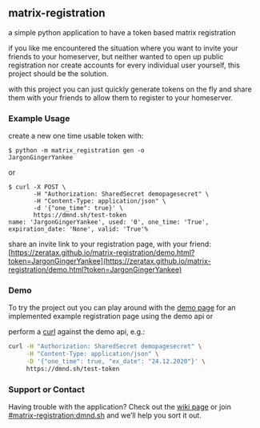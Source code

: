 ## matrix-registration

a simple python application to have a token based matrix registration

if you like me encountered the situation where you want to invite your friends to your homeserver, but neither wanted to open up public registration nor create accounts for every individual user yourself, this project should be the solution.

with this project you can just quickly generate tokens on the fly and share them with your friends to allow them to register to your homeserver.
### Example Usage
create a new one time usable  token with:
```
$ python -m matrix_registration gen -o
JargonGingerYankee
```
or
```
$ curl -X POST \
       -H "Authorization: SharedSecret demopagesecret" \
       -H "Content-Type: application/json" \
       -d '{"one_time": true}' \
       https://dmnd.sh/test-token
name: 'JargonGingerYankee', used: '0', one_time: 'True', expiration_date: 'None', valid: 'True'%
```
share an invite link to your registration page, with your friend:
[https://zeratax.github.io/matrix-registration/demo.html?token=JargonGingerYankee](https://zeratax.github.io/matrix-registration/demo.html?token=JargonGingerYankee)


### Demo

To try the project out you can play around with the [demo page](./demo.html) for an implemented example registration page using the demo api or

perform a [curl](https://github.com/ZerataX/matrix-registration/wiki/api#curl) against the demo api, e.g.:
```bash
curl -H "Authorization: SharedSecret demopagesecret" \
     -H "Content-Type: application/json" \
     -D '{"one_time": true, "ex_date": "24.12.2020"}' \
     https://dmnd.sh/test-token
```

### Support or Contact

Having trouble with the application? Check out the [wiki page](https://github.com/ZerataX/matrix-registration/wiki/) or join [#matrix-registration:dmnd.sh](https://matrix.to/#/#matrix-registration:dmnd.sh) and we’ll help you sort it out.
